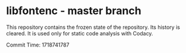 # libfontenc - master branch

This repository contains the frozen state of the repository.
Its history is cleared. It is used only for static code
analysis with Codacy.

Commit Time: 1718741787